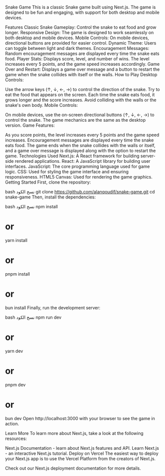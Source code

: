 Snake Game
This is a classic Snake game built using Next.js. The game is designed to be fun and engaging, with support for both desktop and mobile devices.

Features
Classic Snake Gameplay: Control the snake to eat food and grow longer.
Responsive Design: The game is designed to work seamlessly on both desktop and mobile devices.
Mobile Controls: On mobile devices, directional buttons are provided for easier control.
Dynamic Theme: Users can toggle between light and dark themes.
Encouragement Messages: Random encouragement messages are displayed every time the snake eats food.
Player Stats: Displays score, level, and number of wins. The level increases every 5 points, and the game speed increases accordingly.
Game Over and Restart: Displays a game over message and a button to restart the game when the snake collides with itself or the walls.
How to Play
Desktop Controls:

Use the arrow keys (↑, ↓, ←, →) to control the direction of the snake.
Try to eat the food that appears on the screen. Each time the snake eats food, it grows longer and the score increases.
Avoid colliding with the walls or the snake's own body.
Mobile Controls:

On mobile devices, use the on-screen directional buttons (↑, ↓, ←, →) to control the snake.
The game mechanics are the same as the desktop version.
Game Features:

As you score points, the level increases every 5 points and the game speed increases.
Encouragement messages are displayed every time the snake eats food.
The game ends when the snake collides with the walls or itself, and a game over message is displayed along with the option to restart the game.
Technologies Used
Next.js: A React framework for building server-side rendered applications.
React: A JavaScript library for building user interfaces.
JavaScript: The core programming language used for game logic.
CSS: Used for styling the game interface and ensuring responsiveness.
HTML5 Canvas: Used for rendering the game graphics.
Getting Started
First, clone the repository:

bash
نسخ الكود
git clone https://github.com/alanqoudif/snake-game.git
cd snake-game
Then, install the dependencies:

bash
نسخ الكود
npm install
# or
yarn install
# or
pnpm install
# or
bun install
Finally, run the development server:

bash
نسخ الكود
npm run dev
# or
yarn dev
# or
pnpm dev
# or
bun dev
Open http://localhost:3000 with your browser to see the game in action.

Learn More
To learn more about Next.js, take a look at the following resources:

Next.js Documentation - learn about Next.js features and API.
Learn Next.js - an interactive Next.js tutorial.
Deploy on Vercel
The easiest way to deploy your Next.js app is to use the Vercel Platform from the creators of Next.js.

Check out our Next.js deployment documentation for more details.
